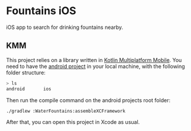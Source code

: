 # Fountains iOS

iOS app to search for drinking fountains nearby.

## KMM

This project relies on a library written in [Kotlin Multiplatform Mobile][kmm].
You need to have the [android project][android] in your local machine, with the
following folder structure:

```sh
> ls
android       ios
```

Then run the compile command on the android projects root folder:

```sh
./gradlew :WaterFountains:assembleXCFramework
```

After that, you can open this project in Xcode as usual.

[kmm]: https://kotlinlang.org/lp/mobile/
[android]: https://github.com/marionauta/fountains-android

